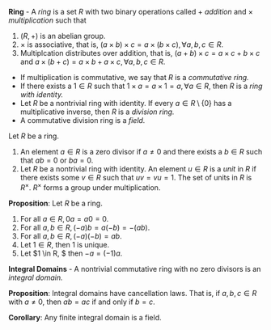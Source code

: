 **Ring** - A *ring* is a set $R$ with two binary operations called $+$ *addition* and $\times$ *multiplication* such that 
1. $(R, +)$ is an abelian group.
2. $\times$ is associative, that is, $(a \times b) \times c = a \times (b \times c), \forall a,b,c \in R.$
3. Multiplcation distributes over addition, that is, $(a+b) \times c = a \times c + b \times c$ and $a \times(b + c ) = a \times b + a \times c, \forall a,b,c \in R.$ 

* If multiplication is commutative, we say that $R$ is a *commutative ring.*
* If there exists a $1 \in R$ such that $1 \times a = a \times 1 = a, \forall a \in R,$ then $R$ is a *ring with identity.*
* Let $R$ be a nontrivial ring with identity. If every $a \in R\setminus \{0\}$ has a multiplicative inverse, then $R$ is a *division ring.*
* A commutative division ring is a *field.*

Let $R$ be a ring.
1. An element $a \in R$ is a zero divisor if $a \neq 0$ and there exists a $b \in R$ such that $ab = 0$ or $ba = 0.$
2. Let $R$ be a nontrivial ring with identity. An element $u \in R$ is a *unit* in $R$ if there exists some $v \in R$ such that $uv = vu = 1.$ The set of units in $R$ is $R^\times.$ $R^\times$ forms a group under multiplication.

**Proposition**: Let $R$  be a ring.
1. For all $a \in R, 0a = a0 = 0.$
2. For all $a,b \in R, (-a)b = a(-b) = -(ab).$
3. For all $a,b \in R, (-a)(-b) = ab.$
4. Let $1 \in R,$ then $1$ is unique.
5. Let $1 \in R, $ then $-a = (-1)a.$ 

**Integral Domains** - A nontrivial commutative ring with no zero divisors is an *integral domain.*

**Proposition**: Integral domains have cancellation laws. That is, if $a,b,c \in R$ with $a \neq 0,$ then $ab = ac$ if and only if $b=c.$

**Corollary**: Any finite integral domain is a field.

